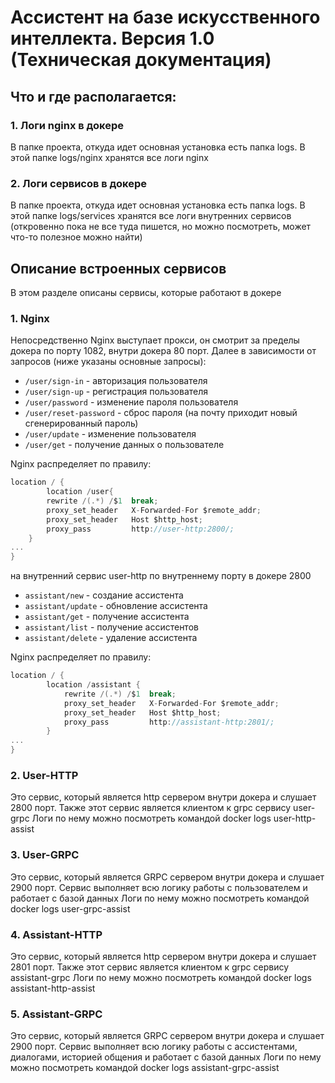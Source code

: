 # Ассистент на базе искусственного интеллекта. Версия 1.0 (Техническая документация)

## Что и где располагается:

### 1. Логи nginx в докере
В папке проекта, откуда идет основная установка есть папка logs. В этой папке logs/nginx хранятся все логи nginx

### 2. Логи сервисов в докере
В папке проекта, откуда идет основная установка есть папка logs. В этой папке logs/services хранятся все логи внутренних сервисов (откровенно пока не все туда пишется, но можно посмотреть, может что-то полезное можно найти)

## Описание встроенных сервисов
В этом разделе описаны сервисы, которые работают в докере

### 1. Nginx
Непосредственно Nginx выступает прокси, он смотрит за пределы докера по порту 1082, внутри докера 80 порт.
Далее в зависимости от запросов (ниже указаны основные запросы):
* `/user/sign-in` - авторизация пользователя
* `/user/sign-up` - регистрация пользователя
* `/user/password` - изменение пароля пользователя
* `/user/reset-password` - сброс пароля (на почту приходит новый сгенерированный пароль)
* `/user/update` - изменение пользователя
* `/user/get` - получение данных о пользователе

Nginx распределяет по правилу:
```c
location / {
        location /user{
        rewrite /(.*) /$1  break;
        proxy_set_header   X-Forwarded-For $remote_addr;
        proxy_set_header   Host $http_host;
        proxy_pass         http://user-http:2800/;
    }
...
}
```
на внутренний сервис user-http по внутреннему порту в докере 2800

* `assistant/new` - создание ассистента
* `assistant/update` - обновление ассистента
* `assistant/get` - получение ассистента
* `assistant/list` - получение ассистентов
* `assistant/delete` - удаление ассистента

Nginx распределяет по правилу:
```c
location / {
        location /assistant {
            rewrite /(.*) /$1  break;
            proxy_set_header   X-Forwarded-For $remote_addr;
            proxy_set_header   Host $http_host;
            proxy_pass         http://assistant-http:2801/;
        }
...
}
```

### 2. User-HTTP
Это сервис, который является http сервером внутри докера и слушает 2800 порт.
Также этот сервис является клиентом к grpc сервису user-grpc
Логи по нему можно посмотреть командой docker logs user-http-assist

### 3. User-GRPC
Это сервис, который является GRPC сервером внутри докера и слушает 2900 порт.
Сервис выполняет всю логику работы с пользователем и работает с базой данных
Логи по нему можно посмотреть командой docker logs user-grpc-assist

### 4. Assistant-HTTP
Это сервис, который является http сервером внутри докера и слушает 2801 порт.
Также этот сервис является клиентом к grpc сервису assistant-grpc
Логи по нему можно посмотреть командой docker logs assistant-http-assist

### 5. Assistant-GRPC
Это сервис, который является GRPC сервером внутри докера и слушает 2900 порт.
Сервис выполняет всю логику работы с ассистентами, диалогами, историей общения и работает с базой данных
Логи по нему можно посмотреть командой docker logs assistant-grpc-assist